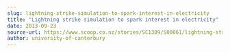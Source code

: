 ```yaml
---
slug: lightning-strike-simulation-to-spark-interest-in-electricity
title: "Lightning strike simulation to spark interest in electricity"
date: 2013-09-23
source-url: https://www.scoop.co.nz/stories/SC1309/S00061/lightning-strike-simulation-to-spark-interest-in-electricity.htm
author: university-of-canterbury
---
```

